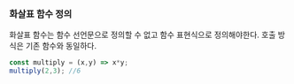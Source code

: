 ### 화살표 함수 정의
화살표 함수는 함수 선언문으로 정의할 수 없고 함수 표현식으로 정의해야한다. 
호출 방식은 기존 함수와 동일하다.
```javascript
const multiply = (x,y) => x*y;
multiply(2,3); //6
```
